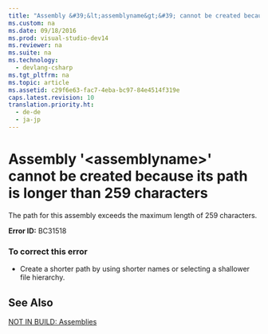 ```yaml
---
title: "Assembly &#39;&lt;assemblyname&gt;&#39; cannot be created because its path is longer than 259 characters"
ms.custom: na
ms.date: 09/18/2016
ms.prod: visual-studio-dev14
ms.reviewer: na
ms.suite: na
ms.technology: 
  - devlang-csharp
ms.tgt_pltfrm: na
ms.topic: article
ms.assetid: c29f6e63-fac7-4eba-bc97-84e4514f319e
caps.latest.revision: 10
translation.priority.ht: 
  - de-de
  - ja-jp
---
```

# Assembly &#39;&lt;assemblyname&gt;&#39; cannot be created because its path is longer than 259 characters
The path for this assembly exceeds the maximum length of 259 characters.  
  
 **Error ID:** BC31518  
  
### To correct this error  
  
-   Create a shorter path by using shorter names or selecting a shallower file hierarchy.  
  
## See Also  
 [NOT IN BUILD: Assemblies](assetId:///6c5c7b30-fa78-4f40-b908-120d0743b0e6)